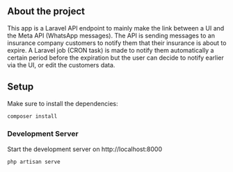 ## About the project

This app is a Laravel API endpoint to mainly make the link between a UI and the Meta API (WhatsApp messages).
The API is sending messages to an insurance company customers to notify them that their insurance is about to expire.
A Laravel job (CRON task) is made to notify them automatically a certain period before the expiration but the user can decide to notify earlier via the UI, or edit the customers data.

## Setup

Make sure to install the dependencies:

```bash
composer install
```

### Development Server

Start the development server on http://localhost:8000

```bash
php artisan serve
```
